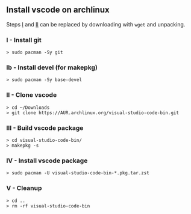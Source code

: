 ## Install vscode on archlinux

Steps [I](#i---install-git) and [II](#ii---clone-vscode) can be
replaced by downloading with `wget` and unpacking.

### I - Install git
```console
> sudo pacman -Sy git
```

### Ib - Install devel (for makepkg)
```console
> sudo pacman -Sy base-devel
```

### II - Clone vscode
```console
> cd ~/Downloads
> git clone https://AUR.archlinux.org/visual-studio-code-bin.git
```

### III - Build vscode package
```console
> cd visual-studio-code-bin/
> makepkg -s
```

### IV - Install vscode package
```
> sudo pacman -U visual-studio-code-bin-*.pkg.tar.zst
```

### V - Cleanup
```console
> cd ..
> rm -rf visual-studio-code-bin
```
